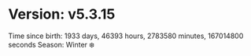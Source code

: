# Version: v5.3.15
Time since birth: 1933 days, 46393 hours, 2783580 minutes, 167014800 seconds
Season: Winter ❄️
